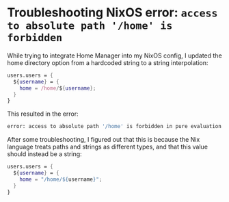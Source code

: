 # Troubleshooting NixOS error: `access to absolute path '/home' is forbidden`

While trying to integrate Home Manager into my NixOS config,
I updated the home directory option from a hardcoded string to a string interpolation:

```nix
users.users = {
  ${username} = {
    home = /home/${username};
  }
}
```

This resulted in the error:

```sh
error: access to absolute path '/home' is forbidden in pure evaluation mode (use '--impure' to override)
```

After some troubleshooting, I figured out that this is because the Nix language treats paths and
strings as different types, and that this value should instead be a string:

```nix
users.users = {
  ${username} = {
    home = "/home/${username}";
  }
}
```
